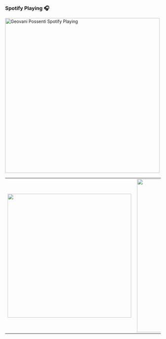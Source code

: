### Spotify Playing 🎧
[<img src="https://novatorem-three-olive.vercel.app/api/spotify" alt="Geovani Possenti Spotify Playing" width="500" />](https://open.spotify.com/user/Ayamarusa)

<center>
  <table style="border: none;">
    <tr>
        <td><img width="400px" align="left" src="https://github-readme-stats-gules-psi.vercel.app/api/top-langs/?username=GeovaniPossenti&theme=tokyonight&hide=html,TSQL,CSS&layout=compact&count_private=true" /></td>
        <td><img width="495px" align="left" src="https://github-readme-stats-gules-psi.vercel.app/api?username=GeovaniPossenti&theme=tokyonight&show_icons=true&count_private=true" /></td>
    </tr>   
  </table>
</center>
